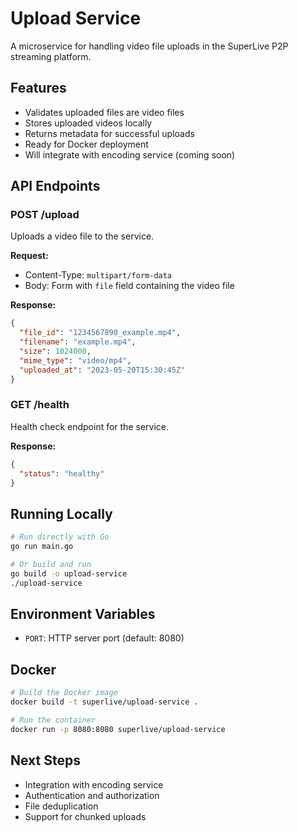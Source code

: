 # Upload Service

A microservice for handling video file uploads in the SuperLive P2P streaming platform.

## Features

- Validates uploaded files are video files
- Stores uploaded videos locally
- Returns metadata for successful uploads
- Ready for Docker deployment
- Will integrate with encoding service (coming soon)

## API Endpoints

### POST /upload

Uploads a video file to the service.

**Request:**
- Content-Type: `multipart/form-data`
- Body: Form with `file` field containing the video file

**Response:**
```json
{
  "file_id": "1234567890_example.mp4",
  "filename": "example.mp4",
  "size": 1024000,
  "mime_type": "video/mp4",
  "uploaded_at": "2023-05-20T15:30:45Z"
}
```

### GET /health

Health check endpoint for the service.

**Response:**
```json
{
  "status": "healthy"
}
```

## Running Locally

```bash
# Run directly with Go
go run main.go

# Or build and run
go build -o upload-service
./upload-service
```

## Environment Variables

- `PORT`: HTTP server port (default: 8080)

## Docker

```bash
# Build the Docker image
docker build -t superlive/upload-service .

# Run the container
docker run -p 8080:8080 superlive/upload-service
```

## Next Steps

- Integration with encoding service
- Authentication and authorization
- File deduplication
- Support for chunked uploads 